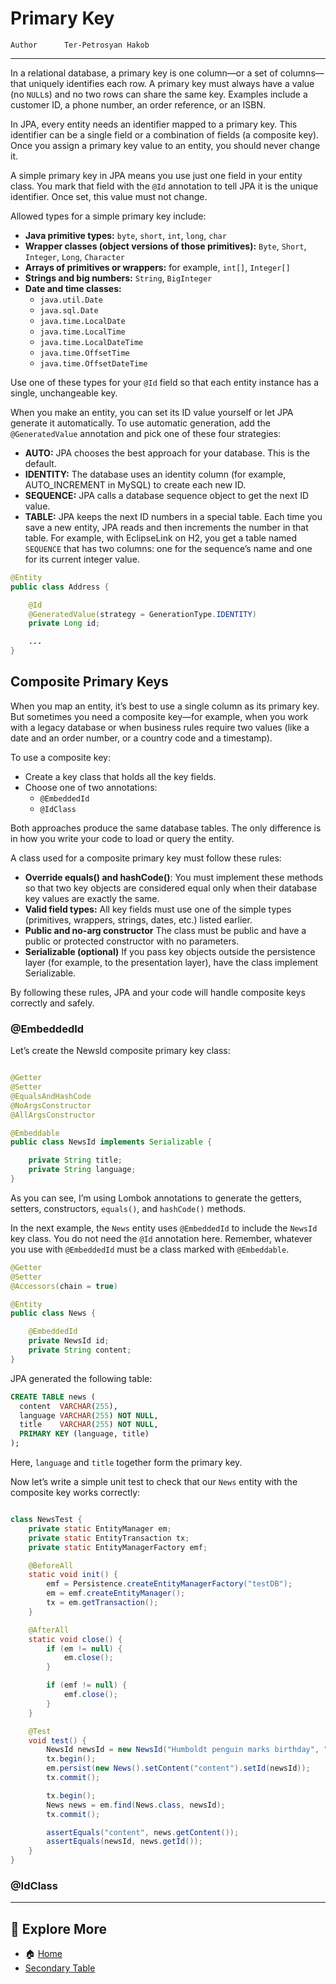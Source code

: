 # Primary Key

```info
Author      Ter-Petrosyan Hakob
```
---

In a relational database, a primary key is one column—or a set of columns—that uniquely identifies each row. 
A primary key must always have a value (no `NULL`s) and no two rows can share the same key. Examples include a customer ID, a phone number, an order reference, or an ISBN.

In JPA, every entity needs an identifier mapped to a primary key. This identifier can be a single field or a combination of fields (a composite key). Once you assign a primary key value to an entity, you should never change it.

A simple primary key in JPA means you use just one field in your entity class. You mark that field with the `@Id` annotation to tell JPA it is the unique identifier. Once set, this value must not change.

Allowed types for a simple primary key include:

- **Java primitive types:** `byte`, `short`, `int`, `long`, `char`
- **Wrapper classes (object versions of those primitives):** `Byte`, `Short`, `Integer`, `Long`, `Character`
- **Arrays of primitives or wrappers:** for example, `int[]`, `Integer[]`
- **Strings and big numbers:** `String`, `BigInteger`
- **Date and time classes:**
    - `java.util.Date`
    - `java.sql.Date`
    - `java.time.LocalDate`
    - `java.time.LocalTime`
    - `java.time.LocalDateTime`
    - `java.time.OffsetTime`
    - `java.time.OffsetDateTime`

Use one of these types for your `@Id` field so that each entity instance has a single, unchangeable key.

When you make an entity, you can set its ID value yourself or let JPA generate it automatically. To use automatic generation, 
add the `@GeneratedValue` annotation and pick one of these four strategies:

- **AUTO:** JPA chooses the best approach for your database. This is the default.
- **IDENTITY:** The database uses an identity column (for example, AUTO_INCREMENT in MySQL) to create each new ID.
- **SEQUENCE:** JPA calls a database sequence object to get the next ID value.
- **TABLE:** JPA keeps the next ID numbers in a special table. Each time you save a new entity, JPA reads and then increments 
    the number in that table. For example, with EclipseLink on H2, you get a table named `SEQUENCE` 
    that has two columns: one for the sequence’s name and one for its current integer value.

```java
@Entity
public class Address {

    @Id
    @GeneratedValue(strategy = GenerationType.IDENTITY)
    private Long id;

    ...
}    
```

## Composite Primary Keys

When you map an entity, it’s best to use a single column as its primary key. But sometimes you need a composite key—for example, 
when you work with a legacy database or when business rules require two values (like a date and an order number, or a country code and a timestamp).

To use a composite key:

- Create a key class that holds all the key fields.
- Choose one of two annotations:
    - `@EmbeddedId`
    - `@IdClass`

Both approaches produce the same database tables. The only difference is in how you write your code to load or query the entity.

A class used for a composite primary key must follow these rules:

- **Override equals() and hashCode()**: You must implement these methods so that two key objects are considered 
    equal only when their database key values are exactly the same.
- **Valid field types:** All key fields must use one of the simple types (primitives, wrappers, strings, dates, etc.) listed earlier.
- **Public and no-arg constructor** The class must be public and have a public or protected constructor with no parameters.
- **Serializable (optional)** If you pass key objects outside the persistence layer (for example, to the presentation layer), 
    have the class implement Serializable.

By following these rules, JPA and your code will handle composite keys correctly and safely.

### @EmbeddedId

Let’s create the NewsId composite primary key class:

```java

@Getter
@Setter
@EqualsAndHashCode
@NoArgsConstructor
@AllArgsConstructor

@Embeddable
public class NewsId implements Serializable {

    private String title;
    private String language;
}


```

As you can see, I’m using Lombok annotations to generate the getters, setters, constructors,  `equals()`, and `hashCode()` methods.

In the next example, the `News` entity uses `@EmbeddedId` to include the `NewsId` key class. You do not need the `@Id` annotation here. 
Remember, whatever you use with `@EmbeddedId` must be a class marked with `@Embeddable`.

```java
@Getter
@Setter
@Accessors(chain = true)

@Entity
public class News {

    @EmbeddedId
    private NewsId id;
    private String content;
}
```

JPA generated the following table:

```sql
CREATE TABLE news (
  content  VARCHAR(255),
  language VARCHAR(255) NOT NULL,
  title    VARCHAR(255) NOT NULL,
  PRIMARY KEY (language, title)
);
```

Here, `language` and `title` together form the primary key.

Now let’s write a simple unit test to check that our `News` entity with the composite key works correctly:

```java

class NewsTest {
    private static EntityManager em;
    private static EntityTransaction tx;
    private static EntityManagerFactory emf;

    @BeforeAll
    static void init() {
        emf = Persistence.createEntityManagerFactory("testDB");
        em = emf.createEntityManager();
        tx = em.getTransaction();
    }

    @AfterAll
    static void close() {
        if (em != null) {
            em.close();
        }

        if (emf != null) {
            emf.close();
        }
    }

    @Test
    void test() {
        NewsId newsId = new NewsId("Humboldt penguin marks birthday", "EN");
        tx.begin();
        em.persist(new News().setContent("content").setId(newsId));
        tx.commit();

        tx.begin();
        News news = em.find(News.class, newsId);
        tx.commit();

        assertEquals("content", news.getContent());
        assertEquals(newsId, news.getId());
    }
}
```


### @IdClass

---

## 📌 Explore More

- 🏠 [Home](./../../README.md)
- [Secondary Table](./4_SecondaryTable.md)